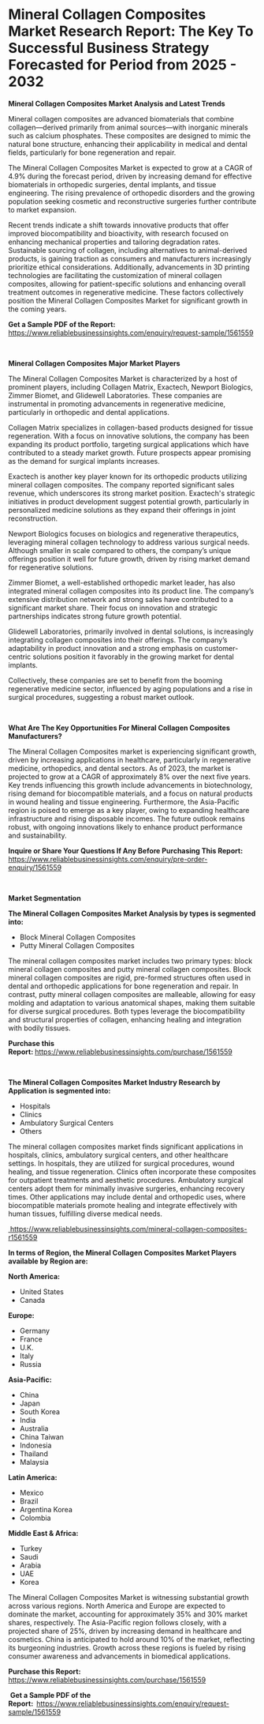 <p><h1>Mineral Collagen Composites Market Research Report: The Key To Successful Business Strategy Forecasted for Period from 2025 - 2032</h1></p><p><strong>Mineral Collagen Composites Market Analysis and Latest Trends</strong></p>
<p><p>Mineral collagen composites are advanced biomaterials that combine collagen—derived primarily from animal sources—with inorganic minerals such as calcium phosphates. These composites are designed to mimic the natural bone structure, enhancing their applicability in medical and dental fields, particularly for bone regeneration and repair.</p><p>The Mineral Collagen Composites Market is expected to grow at a CAGR of 4.9% during the forecast period, driven by increasing demand for effective biomaterials in orthopedic surgeries, dental implants, and tissue engineering. The rising prevalence of orthopedic disorders and the growing population seeking cosmetic and reconstructive surgeries further contribute to market expansion.</p><p>Recent trends indicate a shift towards innovative products that offer improved biocompatibility and bioactivity, with research focused on enhancing mechanical properties and tailoring degradation rates. Sustainable sourcing of collagen, including alternatives to animal-derived products, is gaining traction as consumers and manufacturers increasingly prioritize ethical considerations. Additionally, advancements in 3D printing technologies are facilitating the customization of mineral collagen composites, allowing for patient-specific solutions and enhancing overall treatment outcomes in regenerative medicine. These factors collectively position the Mineral Collagen Composites Market for significant growth in the coming years.</p></p>
<p><strong>Get a Sample PDF of the Report:&nbsp;</strong> <a href="https://www.reliablebusinessinsights.com/enquiry/request-sample/1561559?utm_campaign=100&utm_medium=2&utm_source=Github&utm_content=ia&utm_term=14042025&utm_id=mineral-collagen-composites">https://www.reliablebusinessinsights.com/enquiry/request-sample/1561559</a></p>
<p>&nbsp;</p>
<p><strong>Mineral Collagen Composites Major Market Players</strong></p>
<p><p>The Mineral Collagen Composites Market is characterized by a host of prominent players, including Collagen Matrix, Exactech, Newport Biologics, Zimmer Biomet, and Glidewell Laboratories. These companies are instrumental in promoting advancements in regenerative medicine, particularly in orthopedic and dental applications.</p><p>Collagen Matrix specializes in collagen-based products designed for tissue regeneration. With a focus on innovative solutions, the company has been expanding its product portfolio, targeting surgical applications which have contributed to a steady market growth. Future prospects appear promising as the demand for surgical implants increases.</p><p>Exactech is another key player known for its orthopedic products utilizing mineral collagen composites. The company reported significant sales revenue, which underscores its strong market position. Exactech's strategic initiatives in product development suggest potential growth, particularly in personalized medicine solutions as they expand their offerings in joint reconstruction.</p><p>Newport Biologics focuses on biologics and regenerative therapeutics, leveraging mineral collagen technology to address various surgical needs. Although smaller in scale compared to others, the company’s unique offerings position it well for future growth, driven by rising market demand for regenerative solutions.</p><p>Zimmer Biomet, a well-established orthopedic market leader, has also integrated mineral collagen composites into its product line. The company’s extensive distribution network and strong sales have contributed to a significant market share. Their focus on innovation and strategic partnerships indicates strong future growth potential.</p><p>Glidewell Laboratories, primarily involved in dental solutions, is increasingly integrating collagen composites into their offerings. The company’s adaptability in product innovation and a strong emphasis on customer-centric solutions position it favorably in the growing market for dental implants.</p><p>Collectively, these companies are set to benefit from the booming regenerative medicine sector, influenced by aging populations and a rise in surgical procedures, suggesting a robust market outlook.</p></p>
<p>&nbsp;</p>
<p><strong>What Are The Key Opportunities For Mineral Collagen Composites Manufacturers?</strong></p>
<p><p>The Mineral Collagen Composites market is experiencing significant growth, driven by increasing applications in healthcare, particularly in regenerative medicine, orthopedics, and dental sectors. As of 2023, the market is projected to grow at a CAGR of approximately 8% over the next five years. Key trends influencing this growth include advancements in biotechnology, rising demand for biocompatible materials, and a focus on natural products in wound healing and tissue engineering. Furthermore, the Asia-Pacific region is poised to emerge as a key player, owing to expanding healthcare infrastructure and rising disposable incomes. The future outlook remains robust, with ongoing innovations likely to enhance product performance and sustainability.</p></p>
<p><strong>Inquire or Share Your Questions If Any Before Purchasing This Report:</strong> <a href="https://www.reliablebusinessinsights.com/enquiry/pre-order-enquiry/1561559?utm_campaign=100&utm_medium=2&utm_source=Github&utm_content=ia&utm_term=14042025&utm_id=mineral-collagen-composites">https://www.reliablebusinessinsights.com/enquiry/pre-order-enquiry/1561559</a></p>
<p>&nbsp;</p>
<p><strong>Market Segmentation</strong></p>
<p><strong>The Mineral Collagen Composites Market Analysis by types is segmented into:</strong></p>
<p><ul><li>Block Mineral Collagen Composites</li><li>Putty Mineral Collagen Composites</li></ul></p>
<p><p>The mineral collagen composites market includes two primary types: block mineral collagen composites and putty mineral collagen composites. Block mineral collagen composites are rigid, pre-formed structures often used in dental and orthopedic applications for bone regeneration and repair. In contrast, putty mineral collagen composites are malleable, allowing for easy molding and adaptation to various anatomical shapes, making them suitable for diverse surgical procedures. Both types leverage the biocompatibility and structural properties of collagen, enhancing healing and integration with bodily tissues.</p></p>
<p><strong>Purchase this Report:&nbsp;</strong><a href="https://www.reliablebusinessinsights.com/purchase/1561559?utm_campaign=100&utm_medium=2&utm_source=Github&utm_content=ia&utm_term=14042025&utm_id=mineral-collagen-composites">https://www.reliablebusinessinsights.com/purchase/1561559</a></p>
<p>&nbsp;</p>
<p><strong>The Mineral Collagen Composites Market Industry Research by Application is segmented into:</strong></p>
<p><ul><li>Hospitals</li><li>Clinics</li><li>Ambulatory Surgical Centers</li><li>Others</li></ul></p>
<p><p>The mineral collagen composites market finds significant applications in hospitals, clinics, ambulatory surgical centers, and other healthcare settings. In hospitals, they are utilized for surgical procedures, wound healing, and tissue regeneration. Clinics often incorporate these composites for outpatient treatments and aesthetic procedures. Ambulatory surgical centers adopt them for minimally invasive surgeries, enhancing recovery times. Other applications may include dental and orthopedic uses, where biocompatible materials promote healing and integrate effectively with human tissues, fulfilling diverse medical needs.</p></p>
<p><a href="https://www.reliablebusinessinsights.com/mineral-collagen-composites-r1561559?utm_campaign=100&utm_medium=2&utm_source=Github&utm_content=ia&utm_term=14042025&utm_id=mineral-collagen-composites">&nbsp;https://www.reliablebusinessinsights.com/mineral-collagen-composites-r1561559</a></p>
<p><strong>In terms of Region, the Mineral Collagen Composites Market Players available by Region are:</strong></p>
<p>
    <p> <strong> North America: </strong>
        <ul>
            <li>United States</li>
            <li>Canada</li>
        </ul>
        </p> 
    <p> <strong> Europe: </strong>
        <ul>
            <li>Germany</li>
            <li>France</li>
            <li>U.K.</li>
            <li>Italy</li>
            <li>Russia</li>
        </ul>
        </p> 
    <p> <strong> Asia-Pacific: </strong>
        <ul>
            <li>China</li>
            <li>Japan</li>
            <li>South Korea</li>
            <li>India</li>
            <li>Australia</li>
            <li>China Taiwan</li>
            <li>Indonesia</li>
            <li>Thailand</li>
            <li>Malaysia</li>
        </ul>
        </p> 
    <p> <strong> Latin America: </strong>
        <ul>
            <li>Mexico</li>
            <li>Brazil</li>
            <li>Argentina Korea</li>
            <li>Colombia</li>
        </ul>
        </p> 
    <p> <strong> Middle East & Africa: </strong>
        <ul>
            <li>Turkey</li>
            <li>Saudi</li>
            <li>Arabia</li>
            <li>UAE</li>
            <li>Korea</li>
        </ul>
    </p>
    </p>
<p><p>The Mineral Collagen Composites Market is witnessing substantial growth across various regions. North America and Europe are expected to dominate the market, accounting for approximately 35% and 30% market shares, respectively. The Asia-Pacific region follows closely, with a projected share of 25%, driven by increasing demand in healthcare and cosmetics. China is anticipated to hold around 10% of the market, reflecting its burgeoning industries. Growth across these regions is fueled by rising consumer awareness and advancements in biomedical applications.</p></p>
<p><strong>Purchase this Report: </strong><a href="https://www.reliablebusinessinsights.com/purchase/1561559?utm_campaign=100&utm_medium=2&utm_source=Github&utm_content=ia&utm_term=14042025&utm_id=mineral-collagen-composites">https://www.reliablebusinessinsights.com/purchase/1561559</a></p>
<p>&nbsp;<strong>Get a Sample PDF of the Report:&nbsp;&nbsp;</strong><a href="https://www.reliablebusinessinsights.com/enquiry/request-sample/1561559?utm_campaign=100&utm_medium=2&utm_source=Github&utm_content=ia&utm_term=14042025&utm_id=mineral-collagen-composites">https://www.reliablebusinessinsights.com/enquiry/request-sample/1561559</a></p>
<p><strong></strong></p>
<p><p></p><p></p><p></p></p>